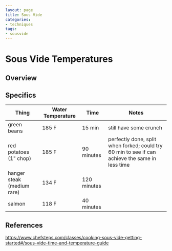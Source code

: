```yaml
---
layout: page
title: Sous Vide
categories:
- techniques
tags:
- sousvide
---
```


# Sous Vide Temperatures



## Overview

## Specifics

| Thing| Water Temperature | Time | Notes |
| --- | --- | --- | --- |
| green beans | 185 F | 15 min | still have some crunch |
| red potatoes (1" chop) | 185 F | 90 minutes | perfectly done, split when forked; could try 60 min to see if can achieve the same in less time |
| hanger steak (medium rare) | 134 F | 120 minutes |
| salmon | 118 F | 40 minutes |

## References
https://www.chefsteps.com/classes/cooking-sous-vide-getting-started#/sous-vide-time-and-temperature-guide


